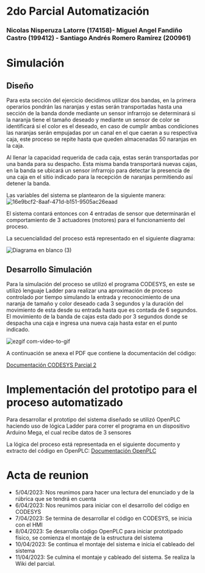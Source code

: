 # 2do Parcial Automatización
 ### Nicolas Nisperuza Latorre (174158)- Miguel Angel Fandiño Castro (199412) - Santiago Andrés Romero Ramírez (200961)
 
# Simulación

## Diseño
Para esta sección del ejercicio decidimos utilizar dos bandas, en la primera operarios pondrán las naranjas y estas serán transportadas hasta una sección de la banda donde mediante un sensor infrarrojo se determinará si la naranja tiene el tamaño deseado y mediante un sensor de color se identificará si el color es el deseado, en caso de cumplir ambas condiciones las naranjas serán empujadas por un canal en el que caeran a su respectiva caja, este proceso se repite hasta que queden almacenadas 50 naranjas en la caja.

Al llenar la capacidad requerida de cada caja, estas serán transportadas por una banda para su despacho. Esta misma banda transportará nuevas cajas, en la banda se ubicará un sensor infrarrojo para detectar la presencia de una caja en el sitio indicado para la recepción de naranjas permitiendo así detener la banda.

Las variables del sistema se plantearon de la siguiente manera:
![16e9bcf2-8aaf-471d-b151-9505ac26eaad](https://user-images.githubusercontent.com/62396718/231302437-eb145a08-faf0-4afc-ad25-b884c29fc35c.jpg)

El sistema contará entonces con 4 entradas de sensor que determinarán el comportamiento de 3 actuadores (motores) para el funcionamiento del proceso.

La secuencialidad del proceso está representado en el siguiente diagrama: 

![Diagrama en blanco (3)](https://user-images.githubusercontent.com/62396718/231302773-d1837249-9870-4fdd-a01f-57fd3283230a.png)


## Desarrollo Simulación

Para la simulación del proceso se utilizó el programa CODESYS, en este se utilizó lenguaje Ladder para realizar una aproximación de proceso controlado por tiempo simulando la entrada y reconocimiento de una naranja de tamaño y color deseado cada 3 segundos y la duración del movimiento de esta desde su entrada hasta que es contada de 6 segundos. El movimiento de la banda de cajas esta dado por 3 segundos donde se despacha una caja e ingresa una nueva caja hasta estar en el punto indicado. 

![ezgif com-video-to-gif](https://user-images.githubusercontent.com/62396718/231307768-92ebf427-f7a2-42e4-acb7-26e7e1d882c6.gif)


A continuación se anexa el PDF que contiene la documentación del código:

[Documentación CODESYS Parcial 2](https://github.com/Santarm11/2do-Parcial-Automatizaci-n/files/11205480/Parcial.2.Auto.pdf)


# Implementación del prototipo para el proceso automatizado

Para desarrollar el prototipo del sistema diseñado se utilizó OpenPLC haciendo uso de lógica Ladder para correr el programa en un dispositivo Arduino Mega, el cual recibe datos de 3 sensores 

La lógica del proceso está representada en el siguiente documento y extracto del código en OpenPLC: 
[Documentación OpenPLC](https://github.com/Santarm11/2do-Parcial-Automatizaci-n/files/11205637/paracialauto2OPLC.pdf)


# Acta de reunion

- 5/04/2023: Nos reunimos para hacer una lectura del enunciado y de la rúbrica que se tendrá en cuenta
- 6/04/2023: Nos reunimos para iniciar con el desarrollo del código en CODESYS
- 7/04/2023: Se termina de desarrollar el código en CODESYS, se inicia con el HMI
- 8/04/2023: Se desarrolla código OpenPLC para iniciar prototipado físico, se comienza el montaje de la estructura del sistema
- 10/04/2023: Se continua el montaje del sistema e inicia el cableado del sistema
- 11/04/2023: Se culmina el montaje y cableado del sistema. Se realiza la Wiki del parcial.

